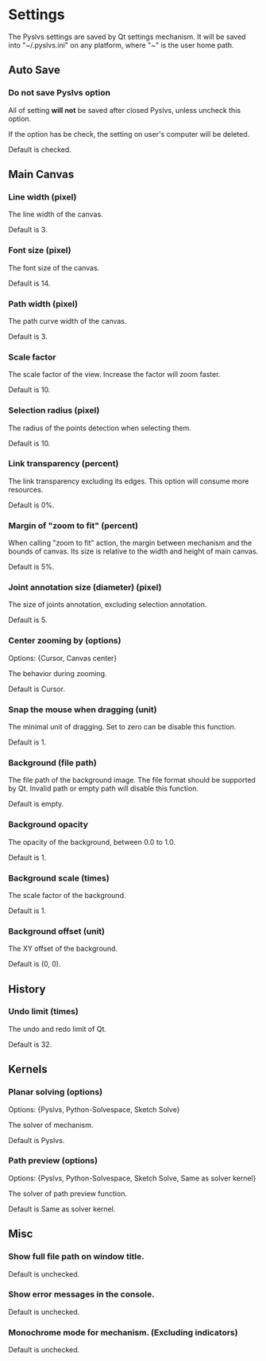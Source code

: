 # Settings

The Pyslvs settings are saved by Qt settings mechanism.
It will be saved into "~/.pyslvs.ini" on any platform,
where "~" is the user home path.

## Auto Save

### Do not save Pyslvs option

All of setting **will not** be saved after closed Pyslvs,
unless uncheck this option.

If the option has be check, the setting on user's computer will be deleted.

Default is checked.

## Main Canvas

### Line width (pixel)

The line width of the canvas.

Default is 3.

### Font size (pixel)

The font size of the canvas.

Default is 14.

### Path width (pixel)

The path curve width of the canvas.

Default is 3.

### Scale factor

The scale factor of the view.
Increase the factor will zoom faster.

Default is 10.

### Selection radius (pixel)

The radius of the points detection when selecting them.

Default is 10.

### Link transparency (percent)

The link transparency excluding its edges.
This option will consume more resources.

Default is 0%.

### Margin of "zoom to fit" (percent)

When calling "zoom to fit" action,
the margin between mechanism and the bounds of canvas.
Its size is relative to the width and height of main canvas.

Default is 5%.

### Joint annotation size (diameter) (pixel)

The size of joints annotation, excluding selection annotation.

Default is 5.

### Center zooming by (options)
 
Options: {Cursor, Canvas center}

The behavior during zooming.
 
Default is Cursor.

### Snap the mouse when dragging (unit)

The minimal unit of dragging.
Set to zero can be disable this function.

Default is 1.

### Background (file path)

The file path of the background image.
The file format should be supported by Qt.
Invalid path or empty path will disable this function.

Default is empty.

### Background opacity

The opacity of the background, between 0.0 to 1.0.

Default is 1.

### Background scale (times)

The scale factor of the background.

Default is 1.

### Background offset (unit)

The XY offset of the background.

Default is (0, 0).

## History

### Undo limit (times)

The undo and redo limit of Qt.

Default is 32.

## Kernels

### Planar solving (options)

Options: {Pyslvs, Python-Solvespace, Sketch Solve}

The solver of mechanism.

Default is Pyslvs.

### Path preview (options)

Options: {Pyslvs, Python-Solvespace, Sketch Solve, Same as solver kernel}

The solver of path preview function.

Default is Same as solver kernel.

## Misc

### Show full file path on window title.

Default is unchecked.

### Show error messages in the console.

Default is unchecked.

### Monochrome mode for mechanism. (Excluding indicators)

Default is unchecked.

